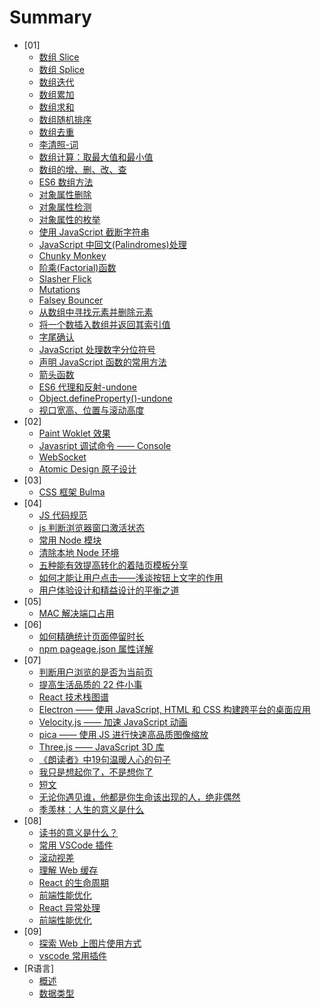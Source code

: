 # Summary

* [01]
    * [数组 Slice](/01/04.array.slice.md)
    * [数组 Splice](/01/08.array.splice.md)
    * [数组迭代](/01/08.array.iteration.md)
    * [数组累加](/01/08.array.accumulation.md)
    * [数组求和](/01/08.array.summation.md)
    * [数组随机排序](/01/08.array.shuffle.md)
    * [数组去重](/01/08.array.unique.md)
    * [李清照-词](/01/09.poetry.md)
    * [数组计算：取最大值和最小值](/01/09.array.calculate.md)
    * [数组的增、删、改、查](/01/09.array.operate.md)
    * [ES6 数组方法](/01/09.array.es6.md)
    * [对象属性删除](/01/09.object.delete.md)
    * [对象属性检测](/01/09.object.detection.md)
    * [对象属性的枚举](/01/09.object.enumerate.md)
    * [使用 JavaScript 截断字符串](/01/10.string.truncate.md)
    * [JavaScript 中回文(Palindromes)处理](/01/10.string.palindrome.md)
    * [Chunky Monkey](/01/10.chunky.monkey.md)
    * [阶乘(Factorial)函数](/01/10.factorial.md)
    * [Slasher Flick](/01/10.slasher.flick.md)
    * [Mutations](/01/10.mutations.md)
    * [Falsey Bouncer](/01/10.falsey.bouncer.md)
    * [从数组中寻找元素并删除元素](/01/11.array.destroyer.md)
    * [将一个数插入数组并返回其索引值](/01/11.array.where.md)
    * [字尾确认](/01/12.string.end.md)
    * [JavaScript 处理数字分位符号](/01/12.commas.separators.md)
    * [声明 JavaScript 函数的常用方法](/01/15.declare.function.md)
    * [箭头函数](/01/15.arrow.function.md)
    * [ES6 代理和反射-undone](/01/15.proxy.md)
    * [Object.defineProperty()-undone](/01/15.define.property.md)
    * [视口宽高、位置与滚动高度](/01/15.offset.scroll.client.md)
* [02]
    * [Paint Woklet 效果](/02/01.paint.api.md)
    * [Javasript 调试命令 —— Console](/02/06.console.md)
    * [WebSocket](/02/06.websocket.md)
    * [Atomic Design 原子设计](/02/07.atomic.design.md)
* [03]
    * [CSS 框架 Bulma](/03/01.bulma.framework.md)
* [04]
    * [JS 代码规范](/04/09.js.styleguide.md)
    * [js 判断浏览器窗口激活状态](/04/10.document.hidden.md)
    * [常用 Node 模块](/04/10.node.module.md)
    * [清除本地 Node 环境](/04/10.node.clear.md)
    * [五种能有效提高转化的着陆页模板分享](/04/16.ab.module.md)
    * [如何才能让用户点击——浅谈按钮上文字的作用](/04/16.button.text.md)
    * [用户体验设计和精益设计的平衡之道](/04/16.design.balance.md)
* [05]
    * [MAC 解决端口占用](./05/16.system.progress.md)
* [06]
    * [如何精确统计页面停留时长](./06/06.time-on-page.md)
    * [npm pageage.json 属性详解](./06/19.npm.package.md)
* [07]
    * [判断用户浏览的是否为当前页](./07/11.visibility.md)
    * [提高生活品质的 22 件小事](./07/11.life.md)
    * [React 技术栈图谱](./07/11.react.developer.roadmap.md)
    * [Electron —— 使用 JavaScript, HTML 和 CSS 构建跨平台的桌面应用](./07/11.electron.md)
    * [Velocity.js —— 加速 JavaScript 动画](./07/11.velocity.js.md)
    * [pica —— 使用 JS 进行快速高品质图像缩放](./07/11.pica.md)
    * [Three.js —— JavaScript 3D 库](./07/11.there.js.md)
    * [《朗读者》中19句温暖人心的句子](./07/13.declaimer.md)
    * [我只是想起你了，不是想你了](./07/17.mind.md)
    * [短文](./07/17.word.md)
    * [无论你遇见谁，他都是你生命该出现的人，绝非偶然](./07/17.meeting.md)
    * [季羡林：人生的意义是什么](./07/26.life.purpose.md)
* [08]
    * [读书的意义是什么？](/08/03.reading.md)
    * [常用 VSCode 插件](/08/14.vscode.plugins.md)
    * [滚动视差](/08/15.background.attachment.md)
    * [理解 Web 缓存](/08/15.web.storage.md)
    * [React 的生命周期](/08/16.react.lifecycle.md)
    * [前端性能优化](/08/17.performance.optimization.md)
    * [React 异常处理](/08/22.react.error.md)
    * [前端性能优化](/08/22.performance.report.md)
* [09]
    * [探索 Web 上图片使用方式](./09/04.web.img.md)
    * [vscode 常用插件](./09/06.vscode.plugins.md)
* [R语言]
    * [概述](/program.R/r.start.md)
    * [数据类型](/program.R/r.type.md)
